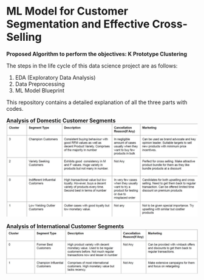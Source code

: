# ML Model for Customer Segmentation and Effective Cross-Selling


<b>Proposed Algorithm to perform the objectives: K Prototype Clustering</b>

The steps in the life cycle of this data science project are as follows:
1. EDA (Exploratory Data Analysis)
2. Data Preprocessing
3. ML Model Blueprint

This repository contains a detailed explanation of all the three parts with codes.


<b>Analysis of Domestic Customer Segments</b>
![Main Model](c.JPG "Domestic Customer Segments")

<b>Analysis of International Customer Segments</b>
![Main Model](d.JPG "Domestic Customer Segments")
